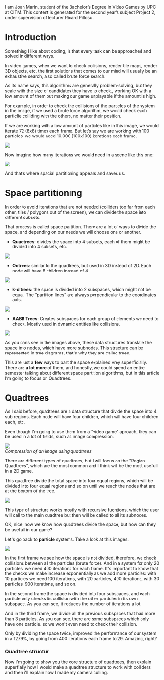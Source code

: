 I am Joan Marín, student of the Bachelor’s Degree in Video Games by UPC at CITM. This content is generated for the second year’s subject Project 2, under supervision of lecturer Ricard Pillosu.
 
# Introduction

Something I like about coding, is that every task can be approached and solved in different ways.
 
In video games, when we want to check collisions, render tile maps, render 3D objects, etc. the first solutions that comes to our mind will usually be an exhaustive search, also called brute force search.
 
As its name says, this algorithms are generally problem-solving, but they scale with the size of candidates they have to check., working OK with a low amount of them but making our game unplayable if the amount is high.
 
For example, in order to check the collisions of the particles of the system in the image, if we used a brute force algorithm, we would check each particlie colliding with the others, no matter their position.

If we are working with a low amount of particles like in this image, we would iterate 72 (8x8) times each frame. But let’s say we are working with 100 particles, we would need 10.000 (100x100) iterations each frame.

<img src="images/low_particles.png" ><br>
 
Now imagine how many iterations we would need in a scene like this one:

<img src="images/lots_particles.png" ><br>

And that’s where spacial partitioning appears and saves us.

# Space partitioning

In order to avoid iterations that are not needed (colliders too far from each other, tiles / polygons out of the screen), we can divide the space into different subsets.
 
That process is called space partition. There are a lot of ways to divide the space, and depending on our needs we will choose one or another.
 
* **Quadtrees**: divides the space into 4 subsets, each of them might be divided into 4 subsets, etc.

<img src="images/quadtree.png" ><br>

* **Octrees**: similar to the quadtrees, but used in 3D instead of 2D. Each node will have 8 children instead of 4.

<img src="images/octree.png" ><br>

* **k-d trees**: the space is divided into 2 subspaces, which might not be equal. The “partition lines” are always perpendicular to the coordinates axis.

<img src="images/kdtree.png" ><br>

* **AABB Trees**: Creates subspaces for each group of elements we need to check. Mostly used in dynamic entities like collisions.
 
 <img src="images/aabbtree.png" ><br>
 
As you cans see in the images above, these data structures translate the space into nodes, which have more subnodes. This structure can be represented in tree diagrams, that's why they are called trees.
 
This are just a **few** ways to part the space explained vrey superficially. There are **a lot more** of them, and honestly, we could spend an entire semester talking about different space partition algorithms, but in this article I’m going to focus on Quadtrees.
 
 
# Quadtrees

As I said before, quadtrees are a data structure that divide the space into 4 sub regions. Each node will have four children, which will have four children each, etc. 

Even though I'm going to use them from a "video game" aproach, they can be used in a lot of fields, such as image compression.

 <img src="images/quadtree-image-compression.gif" ><br>
 *Compression of an image using quadtrees*
 
There are different types of quadtrees, but I will focus on the "Region Quadtrees", which are the most common and I think will be the most usefull in a 2D game.

This quadtree divide the total space into four equal regions, which will be divided into four equal regions and so on until we reach the nodes that are at the bottom of the tree. 

<img src="images/quadtree-1.png" ><br>

This type of structure works mostly with recursive fucntions, which the user will call to the main quadtree but then will be called to all its subnodes. 

OK, nice, now we know how quadtrees divide the space, but how can they be usefull in our game?

Let's go back to **particle** systems. Take a look at this images.

<img src="images/particles-gif.gif" ><br>

In the first frame we see how the space is not divided, therefore, we check collisions between all the particles (brute force). And in a system for only 20 particles, we need 400 iterations for each frame. It's important to know that the checks we make increase exponentially as we add more particles: with 10 particles we need 100 iterations, with 20 particles, 400 iterations, with 30 particles, 900 iterations, and so on.

In the second frame the space is divided into four subspaces, and each particle only checks its collision with the other particles in its own subspace. As you can see, it reduces the number of iterations a lot.

And in the third frame, we divide all the previous subspaces that had more than 3 particles. As you can see, there are some subspaces which only have one particle, so we won't even need to check their collision. 

Only by dividing the space twice, improved the performance of our system in a 1279%, by going from 400 iterations each frame to 29. Amazing, right?

### Quadtree structur ###

Now i'm going to show you the core structure of quadtrees, then explain superfially how I would make a quadtree structure to work with colliders and then i'll explain how I made my camera culling. 

